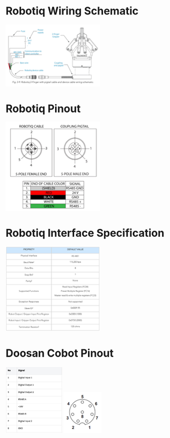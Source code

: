 # Robotiq Wiring Schematic
<img src="./doc/Robotiq_Wiring_Schematic.png" width="50%" height="50%"/>

# Robotiq Pinout
<img src="./doc/Robotiq_Pinout.png" width="50%" height="50%"/>

# Robotiq Interface Specification
<img src="./doc/Robotiq_Interface.png" width="50%" height="50%"/>

# Doosan Cobot Pinout
<img src="./doc/Doosan_Pinout.png" width="30%" height="30%"/>
<img src="./doc/Doosan_Schematic.png" width="20%" height="20%"/>

